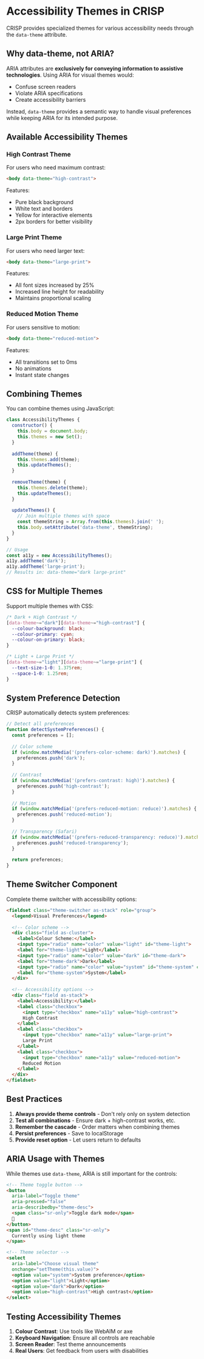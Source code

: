 # Accessibility Themes in CRISP

CRISP provides specialized themes for various accessibility needs through the `data-theme` attribute.

## Why data-theme, not ARIA?

ARIA attributes are **exclusively for conveying information to assistive technologies**. Using ARIA for visual themes would:
- Confuse screen readers
- Violate ARIA specifications
- Create accessibility barriers

Instead, `data-theme` provides a semantic way to handle visual preferences while keeping ARIA for its intended purpose.

## Available Accessibility Themes

### High Contrast Theme

For users who need maximum contrast:

```html
<body data-theme="high-contrast">
```

Features:
- Pure black background
- White text and borders
- Yellow for interactive elements
- 2px borders for better visibility

### Large Print Theme

For users who need larger text:

```html
<body data-theme="large-print">
```

Features:
- All font sizes increased by 25%
- Increased line height for readability
- Maintains proportional scaling

### Reduced Motion Theme

For users sensitive to motion:

```html
<body data-theme="reduced-motion">
```

Features:
- All transitions set to 0ms
- No animations
- Instant state changes

## Combining Themes

You can combine themes using JavaScript:

```javascript
class AccessibilityThemes {
  constructor() {
    this.body = document.body;
    this.themes = new Set();
  }
  
  addTheme(theme) {
    this.themes.add(theme);
    this.updateThemes();
  }
  
  removeTheme(theme) {
    this.themes.delete(theme);
    this.updateThemes();
  }
  
  updateThemes() {
    // Join multiple themes with space
    const themeString = Array.from(this.themes).join(' ');
    this.body.setAttribute('data-theme', themeString);
  }
}

// Usage
const a11y = new AccessibilityThemes();
a11y.addTheme('dark');
a11y.addTheme('large-print');
// Results in: data-theme="dark large-print"
```

## CSS for Multiple Themes

Support multiple themes with CSS:

```css
/* Dark + High Contrast */
[data-theme~="dark"][data-theme~="high-contrast"] {
  --colour-background: black;
  --colour-primary: cyan;
  --colour-on-primary: black;
}

/* Light + Large Print */
[data-theme~="light"][data-theme~="large-print"] {
  --text-size-1-0: 1.375rem;
  --space-1-0: 1.25rem;
}
```

## System Preference Detection

CRISP automatically detects system preferences:

```javascript
// Detect all preferences
function detectSystemPreferences() {
  const preferences = [];
  
  // Color scheme
  if (window.matchMedia('(prefers-color-scheme: dark)').matches) {
    preferences.push('dark');
  }
  
  // Contrast
  if (window.matchMedia('(prefers-contrast: high)').matches) {
    preferences.push('high-contrast');
  }
  
  // Motion
  if (window.matchMedia('(prefers-reduced-motion: reduce)').matches) {
    preferences.push('reduced-motion');
  }
  
  // Transparency (Safari)
  if (window.matchMedia('(prefers-reduced-transparency: reduce)').matches) {
    preferences.push('reduced-transparency');
  }
  
  return preferences;
}
```

## Theme Switcher Component

Complete theme switcher with accessibility options:

```html
<fieldset class="theme-switcher as-stack" role="group">
  <legend>Visual Preferences</legend>
  
  <!-- Color scheme -->
  <div class="field as-cluster">
    <label>Colour Scheme:</label>
    <input type="radio" name="color" value="light" id="theme-light">
    <label for="theme-light">Light</label>
    <input type="radio" name="color" value="dark" id="theme-dark">
    <label for="theme-dark">Dark</label>
    <input type="radio" name="color" value="system" id="theme-system" checked>
    <label for="theme-system">System</label>
  </div>
  
  <!-- Accessibility options -->
  <div class="field as-stack">
    <label>Accessibility:</label>
    <label class="checkbox">
      <input type="checkbox" name="a11y" value="high-contrast">
      High Contrast
    </label>
    <label class="checkbox">
      <input type="checkbox" name="a11y" value="large-print">
      Large Print
    </label>
    <label class="checkbox">
      <input type="checkbox" name="a11y" value="reduced-motion">
      Reduced Motion
    </label>
  </div>
</fieldset>
```

## Best Practices

1. **Always provide theme controls** - Don't rely only on system detection
2. **Test all combinations** - Ensure dark + high-contrast works, etc.
3. **Remember the cascade** - Order matters when combining themes
4. **Persist preferences** - Save to localStorage
5. **Provide reset option** - Let users return to defaults

## ARIA Usage with Themes

While themes use `data-theme`, ARIA is still important for the controls:

```html
<!-- Theme toggle button -->
<button 
  aria-label="Toggle theme"
  aria-pressed="false"
  aria-describedby="theme-desc">
  <span class="sr-only">Toggle dark mode</span>
  🌙
</button>
<span id="theme-desc" class="sr-only">
  Currently using light theme
</span>

<!-- Theme selector -->
<select 
  aria-label="Choose visual theme"
  onchange="setTheme(this.value)">
  <option value="system">System preference</option>
  <option value="light">Light</option>
  <option value="dark">Dark</option>
  <option value="high-contrast">High contrast</option>
</select>
```

## Testing Accessibility Themes

1. **Colour Contrast**: Use tools like WebAIM or axe
2. **Keyboard Navigation**: Ensure all controls are reachable
3. **Screen Reader**: Test theme announcements
4. **Real Users**: Get feedback from users with disabilities